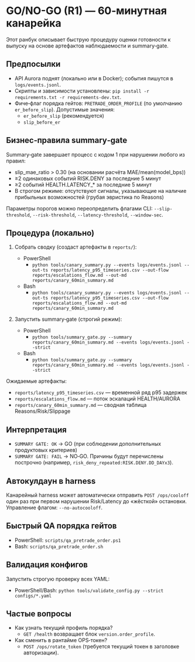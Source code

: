# GO/NO-GO (R1) — 60‑минутная канарейка

Этот ранбук описывает быструю процедуру оценки готовности к выпуску на основе артефактов наблюдаемости и summary‑gate.

## Предпосылки
- API Aurora поднят (локально или в Docker); события пишутся в `logs/events.jsonl`.
- Скрипты и зависимости установлены: `pip install -r requirements.txt -r requirements-dev.txt`.
- Фиче‑флаг порядка гейтов: `PRETRADE_ORDER_PROFILE` (по умолчанию `er_before_slip`). Допустимые значения:
  - `er_before_slip` (рекомендуется)
  - `slip_before_er`

## Бизнес‑правила summary‑gate
Summary‑gate завершает процесс с кодом 1 при нарушении любого из правил:
- slip_mae_ratio > 0.30 (на основании расчёта MAE/mean(model_bps))
- ≥2 одинаковых событий RISK.DENY за последние 5 минут
- ≥2 событий HEALTH.LATENCY_* за последние 5 минут
- В строгом режиме: отсутствуют сигналы, указывающие на наличие прибыльных возможностей (грубая эвристика по Reasons)

Параметры порогов можно переопределить флагами CLI: `--slip-threshold`, `--risk-threshold`, `--latency-threshold`, `--window-sec`.

## Процедура (локально)
1) Собрать сводку (создаст артефакты в `reports/`):
   - PowerShell
     - `python tools/canary_summary.py --events logs/events.jsonl --out-ts reports/latency_p95_timeseries.csv --out-flow reports/escalations_flow.md --out-md reports/canary_60min_summary.md`
   - Bash
     - `python tools/canary_summary.py --events logs/events.jsonl --out-ts reports/latency_p95_timeseries.csv --out-flow reports/escalations_flow.md --out-md reports/canary_60min_summary.md`

2) Запустить summary‑gate (строгий режим):
   - PowerShell
     - `python tools/summary_gate.py --summary reports/canary_60min_summary.md --events logs/events.jsonl --strict`
   - Bash
     - `python tools/summary_gate.py --summary reports/canary_60min_summary.md --events logs/events.jsonl --strict`

Ожидаемые артефакты:
- `reports/latency_p95_timeseries.csv` — временной ряд p95 задержек
- `reports/escalations_flow.md` — поток эскалаций HEALTH/AURORA
- `reports/canary_60min_summary.md` — сводная таблица Reasons/Risk/Slippage

## Интерпретация
- `SUMMARY GATE: OK` → GO (при соблюдении дополнительных продуктовых критериев)
- `SUMMARY GATE: FAIL` → NO‑GO. Причины будут перечислены построчно (например, `risk_deny_repeated:RISK.DENY.DD_DAYx3`).

## Автокулдаун в harness
Канарейный harness может автоматически отправить `POST /ops/cooloff` один раз при первом нарушении Risk/Latency до «жёсткой» остановки. Управление флагом: `--no-autocooloff`.

## Быстрый QA порядка гейтов
- PowerShell: `scripts/qa_pretrade_order.ps1`
- Bash: `scripts/qa_pretrade_order.sh`

## Валидация конфигов
Запустить строгую проверку всех YAML:
- PowerShell/Bash: `python tools/validate_config.py --strict configs/*.yaml`

## Частые вопросы
- Как узнать текущий профиль порядка?
  - `GET /health` возвращает блок `version.order_profile`.
- Как сменить в рантайме OPS‑токен?
  - `POST /ops/rotate_token` (требуется текущий токен в заголовке авторизации).
